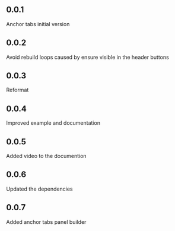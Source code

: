 ## 0.0.1
Anchor tabs initial version

## 0.0.2
Avoid rebuild loops caused by ensure visible in the header buttons

## 0.0.3
Reformat

## 0.0.4
Improved example and documentation

## 0.0.5
Added video to the documention

## 0.0.6
Updated the dependencies

## 0.0.7
Added anchor tabs panel builder